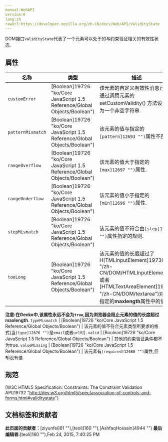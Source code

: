 ```yaml
---
manual:WebAPI
version:0
lang:zh
rawUrl:https://developer.mozilla.org/zh-CN/docs/Web/API/ValidityState
---
```







DOM接口`ValidityState`代表了一个元素可以处于的与约束验证相关的有效性状态.


## 属性<a name="属性"></a>
名称 | 类型 | 描述 
 ---  |  ---  |  ---  | 
`customError` | [Boolean]19726 "ko/Core JavaScript 1.5 Reference/Global Objects/Boolean") | 该元素的自定义有效性消息已经通过调用元素的setCustomValidity() 方法设置成为一个非空字符串. 
`patternMismatch` | [Boolean]19726 "ko/Core JavaScript 1.5 Reference/Global Objects/Boolean") | 该元素的值与指定的`[pattern]12693 "")`属性不匹配. 
`rangeOverflow` | [Boolean]19726 "ko/Core JavaScript 1.5 Reference/Global Objects/Boolean") | 该元素的值大于指定的`[max]12697 "")`属性. 
`rangeUnderflow` | [Boolean]19726 "ko/Core JavaScript 1.5 Reference/Global Objects/Boolean") | 该元素的值小于指定的`[min]12696 "")`属性. 
`stepMismatch` | [Boolean]19726 "ko/Core JavaScript 1.5 Reference/Global Objects/Boolean") | 该元素的值不符合由`[step]12701 "")`属性指定的规则. 
`tooLong` | [Boolean]19726 "ko/Core JavaScript 1.5 Reference/Global Objects/Boolean") | 该元素的值的长度超过了H[TMLInputElement]19730 "/zh-CN/DOM/HTMLInputElement")或者[HTMLTextAreaElement]19731 "/zh-CN/DOM/textarea")对象指定的**maxlength**属性中的值.

**注意:**在Gecko中,该属性永远不会为`true`,因为浏览器会阻止元素的值的长度超过**maxlength**. 
`typeMismatch` | [Boolean]19726 "ko/Core JavaScript 1.5 Reference/Global Objects/Boolean") | 该元素的值不符合元素类型所要求的格式(当`[type]12676 "")`是`email`或者`url时`). 
`valid` | [Boolean]19726 "ko/Core JavaScript 1.5 Reference/Global Objects/Boolean") | 其他的约束验证条件都不为true. 
`valueMissing` | [Boolean]19726 "ko/Core JavaScript 1.5 Reference/Global Objects/Boolean") | 该元素有`[required]12680 "")`属性,但却没有值. 






## 规范<a name="规范"></a>


[W3C HTML5 Specification: Constraints: The Constraint Validation API]19732 "http://dev.w3.org/html5/spec/association-of-controls-and-forms.html#validitystate")




## 文档标签和贡献者
**此页面的贡献者：**[ziyunfei]61 ""),[teoli]160 ""),[AshfaqHossain]4944 "")
**最后编辑者:**[teoli]160 ""),<time>Feb 24, 2015, 7:40:25 PM</time>



